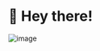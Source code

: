 # 👋 Hey there!

![image](https://user-images.githubusercontent.com/6049306/198563422-1ff833c6-58e5-46e0-b13f-f6f4d0c7ee33.png)
